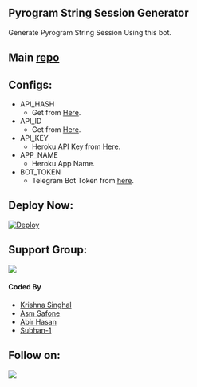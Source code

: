 ## Pyrogram String Session Generator
Generate Pyrogram String Session Using this bot.

## Main [repo](https://github.com/Krishna-Singhal/genStr)


## Configs:
- API_HASH
  - Get from [Here](https://my.telegram.org).
- API_ID
  - Get from [Here](https://my.telegram.org).
- API_KEY
  - Heroku API Key from [Here](https://dashboard.heroku.com/account).
- APP_NAME
  - Heroku App Name.
- BOT_TOKEN
  - Telegram Bot Token from [here](https://t.me/BotFather).

## Deploy Now:
[![Deploy](https://www.herokucdn.com/deploy/button.svg)](https://heroku.com/deploy?template=https://github.com/Subhan-1/TG-StringSession)

## Support Group:
<a href="https://t.me/Hollywood_0980"><img src="https://img.shields.io/badge/Telegram-Join%20Telegram%20Group-blue.svg?logo=telegram"></a>

#### Coded By
- [Krishna Singhal](https://github.com/Krishna-Singhal)
- [Asm Safone](https://github.com/AsmSafone)
- [Abir Hasan](https://github.com/AbirHasan2005)
- [Subhan-1](https://github.com/subhan-1)

## Follow on:
<p align="left">
<a href="https://github.com/subhan-1"><img src="https://img.shields.io/badge/GitHub-Follow%20on%20GitHub-inactive.svg?logo=github"></a>
</p>


